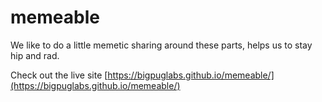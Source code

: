 # memeable

We like to do a little memetic sharing around these parts, helps us to stay hip and rad.

Check out the live site [https://bigpuglabs.github.io/memeable/](https://bigpuglabs.github.io/memeable/)

